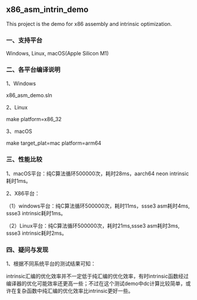## x86_asm_intrin_demo

This project is the demo for x86 assembly and intrinsic optimization.

### 一、支持平台

Windows, Linux, macOS(Apple Silicon M1)

### 二、各平台编译说明

1、Windows

x86_asm_demo.sln

2、Linux

make platform=x86_32

3、macOS

make target_plat=mac platform=arm64

### 三、性能比较

1、macOS平台：纯C算法循环500000次，耗时28ms，aarch64 neon intrinsic耗时1ms。

2、X86平台：

（1）windows平台：纯C算法循环500000次，耗时11ms，ssse3 asm耗时4ms, ssse3 intrinsic耗时1ms。

（2）Linux平台：纯C算法循环500000次，耗时21ms,ssse3 asm耗时3ms, ssse3 intrinsic耗时2ms。

### 四、疑问与发现

1、根据不同系统平台的测试结果可知：

intrinsic汇编的优化效率并不一定低于纯汇编的优化效率，有时intrinsic函数经过编译器的优化可能效率还更高一些；不过在这个测试demo中dc计算比较简单，或许在复杂函数中纯汇编的优化效率比intrinsic更好一些。
